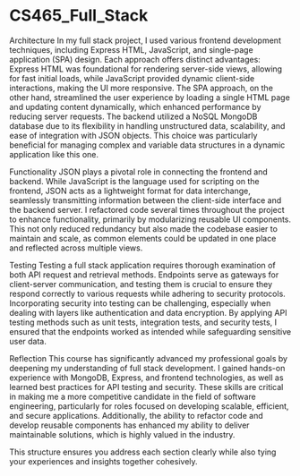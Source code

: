 # CS465_Full_Stack
Architecture
In my full stack project, I used various frontend development techniques, including Express HTML, JavaScript, and single-page application (SPA) design. Each approach offers distinct advantages: Express HTML was foundational for rendering server-side views, allowing for fast initial loads, while JavaScript provided dynamic client-side interactions, making the UI more responsive. The SPA approach, on the other hand, streamlined the user experience by loading a single HTML page and updating content dynamically, which enhanced performance by reducing server requests. The backend utilized a NoSQL MongoDB database due to its flexibility in handling unstructured data, scalability, and ease of integration with JSON objects. This choice was particularly beneficial for managing complex and variable data structures in a dynamic application like this one.

Functionality
JSON plays a pivotal role in connecting the frontend and backend. While JavaScript is the language used for scripting on the frontend, JSON acts as a lightweight format for data interchange, seamlessly transmitting information between the client-side interface and the backend server. I refactored code several times throughout the project to enhance functionality, primarily by modularizing reusable UI components. This not only reduced redundancy but also made the codebase easier to maintain and scale, as common elements could be updated in one place and reflected across multiple views.

Testing
Testing a full stack application requires thorough examination of both API request and retrieval methods. Endpoints serve as gateways for client-server communication, and testing them is crucial to ensure they respond correctly to various requests while adhering to security protocols. Incorporating security into testing can be challenging, especially when dealing with layers like authentication and data encryption. By applying API testing methods such as unit tests, integration tests, and security tests, I ensured that the endpoints worked as intended while safeguarding sensitive user data.

Reflection
This course has significantly advanced my professional goals by deepening my understanding of full stack development. I gained hands-on experience with MongoDB, Express, and frontend technologies, as well as learned best practices for API testing and security. These skills are critical in making me a more competitive candidate in the field of software engineering, particularly for roles focused on developing scalable, efficient, and secure applications. Additionally, the ability to refactor code and develop reusable components has enhanced my ability to deliver maintainable solutions, which is highly valued in the industry.

This structure ensures you address each section clearly while also tying your experiences and insights together cohesively.
